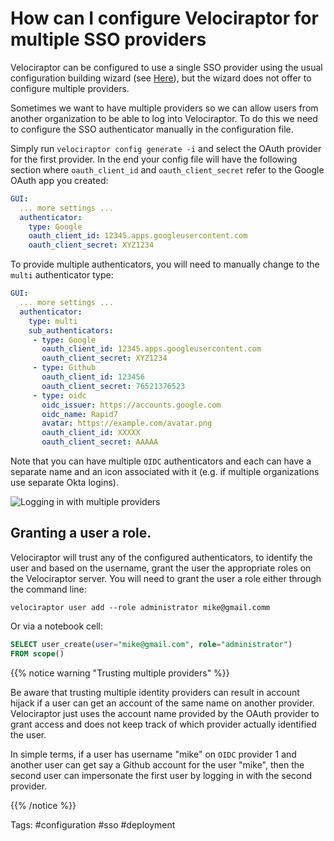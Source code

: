 # How can I configure Velociraptor for multiple SSO providers

Velociraptor can be configured to use a single SSO provider using the usual configuration building wizard (see [Here](https://docs.velociraptor.app/docs/deployment/cloud/#configuring-google-oauth-sso)), but the wizard does not offer to configure multiple providers.

Sometimes we want to have multiple providers so we can allow users from another organization to be able to log into Velociraptor. To do this we need to configure the SSO authenticator manually in the configuration file.

Simply run `velociraptor config generate -i` and select the OAuth provider for the first provider. In the end your config file will have the following section where `oauth_client_id` and `oauth_client_secret` refer to the Google OAuth app you created:

```yaml
GUI:
  ... more settings ...
  authenticator:
    type: Google
    oauth_client_id: 12345.apps.googleusercontent.com
    oauth_client_secret: XYZ1234
```

To provide multiple authenticators, you will need to manually change to the `multi` authenticator type:
```yaml
GUI:
  ... more settings ...
  authenticator:
    type: multi
    sub_authenticators:
     - type: Google
       oauth_client_id: 12345.apps.googleusercontent.com
       oauth_client_secret: XYZ1234
     - type: Github
       oauth_client_id: 123456
       oauth_client_secret: 76521376523
     - type: oidc
       oidc_issuer: https://accounts.google.com
       oidc_name: Rapid7
       avatar: https://example.com/avatar.png
       oauth_client_id: XXXXX
       oauth_client_secret: AAAAA
```

Note that you can have multiple `OIDC` authenticators and each can have a separate name and an icon associated with it (e.g. if multiple organizations use separate Okta logins).

![Logging in with multiple providers](https://user-images.githubusercontent.com/3856546/160241517-c2bf85e5-7d5d-4d3b-ac24-b2bfbda5436b.png)

## Granting a user a role.

Velociraptor will trust any of the configured authenticators, to identify the user and based on the username, grant the user the appropriate roles on the Velociraptor server. You will need to grant the user a role either through the command line:

```
velociraptor user add --role administrator mike@gmail.comm
```

Or via a notebook cell:
```sql
SELECT user_create(user="mike@gmail.com", role="administrator")
FROM scope()
```

{{% notice warning "Trusting multiple providers" %}}

Be aware that trusting multiple identity providers can result in account hijack if a user can get an account of the same name on another provider. Velociraptor just uses the account name provided by the OAuth provider to grant access and does not keep track of which provider actually identified the user.

In simple terms, if a user has username "mike" on `OIDC` provider 1 and another user can get say a Github account for the user "mike", then the second user can impersonate the first user by logging in with the second provider.

{{% /notice %}}

Tags: #configuration #sso #deployment

